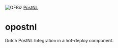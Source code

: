 ![OFBiz](http://ofbiz.apache.org/images/logo.png "Apache OFBiz")&nbsp;[PostNL](https://jouw.postnl.nl/app/static/img/logo-postnlnl.png "PostNL")

# opostnl
Dutch PostNL Integration in a hot-deploy component.
